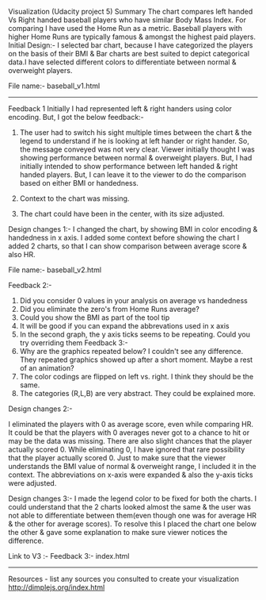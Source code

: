 Visualization (Udacity project 5)
Summary
The chart compares left handed Vs Right handed baseball players who have similar Body Mass Index. For comparing I have used the Home Run as a metric. Baseball players with higher Home Runs are typically famous & amongst the highest paid players.
Initial Design:-
I selected bar chart, because I have categorized the players on the basis of their BMI & Bar charts are best suited to depict categorical data.I have selected different colors to differentiate between normal & overweight players.

File name:- baseball_v1.html
________________________________________
Feedback 1
Initially I had represented left & right handers using color encoding. But, I got the below feedback:-
1)	The user had to switch his sight multiple times between the chart & the legend to understand if he is looking at left hander or right hander. So, the message conveyed was not very clear. Viewer initially thought I was showing performance between normal & overweight players. But, I had initially intended to show performance between left handed & right handed players. But, I can leave it to the viewer to do the comparison based on either BMI or handedness.

2) Context to the chart was missing. 
3) The chart could have been in the center, with its size adjusted.

Design changes 1:-
 I changed the chart, by showing BMI in color encoding & handedness in x axis.
I added some context before showing the chart
I added 2 charts, so that I can show comparison between average score & also HR.

File name:- baseball_v2.html

Feedback 2:-
1.	Did you consider 0 values in your analysis on average vs handedness
2.	Did you eliminate the zero's from Home Runs average?
3.	Could you show the BMI as part of the tool tip
4.	It will be good if you can expand the abbrevations used in x axis
5.	In the second graph, the y axis ticks seems to be repeating. Could you try overriding them
Feedback 3:-
1.	Why are the graphics repeated below? I couldn't see any difference. They repeated graphics showed up after a short moment. Maybe a rest of an animation?
2.	The color codings are flipped on left vs. right. I think they should be the same.
3.	The categories (R,L,B) are very abstract. They could be explained more.


Design changes 2:-

I eliminated the players with 0 as average score, even while comparing HR. It could be that the players with 0 averages never got to a chance to hit or may be the data was missing. There are also slight chances that the player actually scored 0. While eliminating 0, I have ignored that rare possibility that the player actually scored 0.
Just to make sure that the viewer understands the BMI value of normal & overweight range, I included it in the context.
The abbreviations on x-axis were expanded & also the y-axis ticks were adjusted.

Design changes 3:-
I made the legend color to be fixed for both the charts. I could understand that the 2 charts looked almost the same & the user was not able to differentiate between them(even though one was for average HR & the other for average scores). To resolve this I placed the chart one below the other & gave some explanation to make sure viewer notices the difference.

Link to V3 :-
Feedback 3:- index.html

________________________________________
Resources - list any sources you consulted to create your visualization
http://dimplejs.org/index.html


